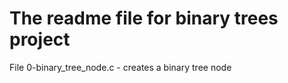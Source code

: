 # The readme file for binary trees project  

File 0-binary_tree_node.c - creates a binary tree node
